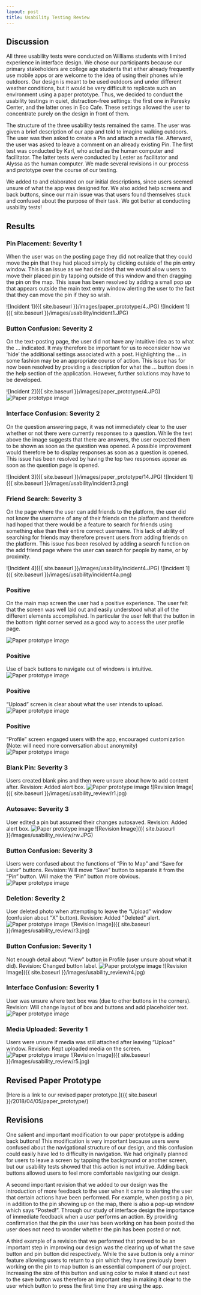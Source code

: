 ```yaml
---
layout: post
title: Usability Testing Review
---
```

<h2 id="test-process"> Discussion </h2>
All three usability tests were conducted on Williams students with limited experience in interface design. We chose our participants because our primary stakeholders are college age students that either already frequently use mobile apps or are welcome to the idea of using their phones while outdoors. Our design is meant to be used outdoors and under different weather conditions, but it would be very difficult to replicate such an environment using a paper prototype. Thus, we decided to conduct the usability testings in quiet, distraction-free settings: the first one in Paresky Center, and the latter ones in Eco Cafe. These settings allowed the user to concentrate purely on the design in front of them.

The structure of the three usability tests remained the same. The user was given a brief description of our app and told to imagine walking outdoors. The user was then asked to create a Pin and attach a media file. Afterward, the user was asked to leave a comment on an already existing Pin. The first test was conducted by Karl, who acted as the human computer and facilitator. The latter tests were conducted by Lester as facilitator and Alyssa as the human computer. We made several revisions in our process and prototype over the course of our testing.

We added to and elaborated on our initial descriptions, since users seemed unsure of what the app was designed for. We also added help screens and back buttons, since our main issue was that users found themselves stuck and confused about the purpose of their task. We got better at conducting usability tests!

## Results
### Pin Placement: Severity 1
When the user was on the posting page they did not realize that they could move the pin that they had placed simply by clicking outside of the pin entry window. This is an issue as we had decided that we would allow users to move their placed pin by tapping outside of this window and then dragging the pin on the map. This issue has been resolved by adding a small pop up that appears outside the main text entry window alerting the user to the fact that they can move the pin if they so wish.

![Incident 1]({{ site.baseurl }}/images/paper_prototype/4.JPG)
![Incident 1]({{ site.baseurl }}/images/usability/incident1.JPG)


### Button Confusion: Severity 2
On the text-posting page, the user did not have any intuitive idea as to what the … indicated. It may therefore be important for us to reconsider how we ‘hide’ the additional settings associated with a post. Highlighting the … in some fashion may be an appropriate course of action. This issue has for now been resolved by providing a description for what the … button does in the help section of the application. However, further solutions may have to be developed.

![Incident 2]({{ site.baseurl }}/images/paper_prototype/4.JPG)
<img src="{{ site.baseurl }}/images/paper_prototype/28.JPG" alt="Paper prototype image">

### Interface Confusion: Severity 2
On the question answering page, it was not immediately clear to the user whether or not there were currently responses to a question. While the text above the image suggests that there are answers, the user expected them to be shown as soon as the question was opened. A possible improvement would therefore be to display responses as soon as a question is opened. This issue has been resolved by having the top two responses appear as soon as the question page is opened.

![Incident 3]({{ site.baseurl }}/images/paper_prototype/14.JPG)
![Incident 1]({{ site.baseurl }}/images/usability/incident3.png)

### Friend Search: Severity 3
On the page where the user can add friends to the platform, the user did not know the username of any of their friends on the platform and therefore had hoped that there would be a feature to search for friends using something else than their entire correct username. This lack of ability of searching for friends may therefore prevent users from adding friends on the platform. This issue has been resolved by adding a search function on the add friend page where the user can search for people by name, or by proximity.

![Incident 4]({{ site.baseurl }}/images/usability/incident4.JPG)
![Incident 1]({{ site.baseurl }}/images/usability/incident4a.png)

### Positive
On the main map screen the user had a positive experience. The user felt that the screen was well laid out and easily understood what all of the different elements accomplished. In particular the user felt that the button in the bottom right corner served as a good way to access the user profile page.

<img src="{{ site.baseurl }}/images/paper_prototype/2.JPG" alt="Paper prototype image">

### Positive
Use of back buttons to navigate out of windows is intuitive.
<img src="{{ site.baseurl }}/images/paper_prototype/4.JPG" alt="Paper prototype image">

### Positive
“Upload” screen is clear about what the user intends to upload.
<img src="{{ site.baseurl }}/images/paper_prototype/7.JPG" alt="Paper prototype image">

### Positive
“Profile” screen engaged users with the app, encouraged customization (Note: will need more conversation about anonymity)
<img src="{{ site.baseurl }}/images/paper_prototype/23.JPG" alt="Paper prototype image">

### Blank Pin: Severity 3
Users created blank pins and then were unsure about how to add content after.
Revision: Added alert box.
<img src="{{ site.baseurl }}/images/paper_prototype/3.JPG" alt="Paper prototype image">
![Revision Image]({{ site.baseurl }}/images/usability_review/r1.jpg)

### Autosave: Severity 3
User edited a pin but assumed their changes autosaved.
Revision: Added alert box.
<img src="{{ site.baseurl }}/images/paper_prototype/4.JPG" alt="Paper prototype image">
![Revision Image]({{ site.baseurl }}/images/usability_review/rw.JPG)

### Button Confusion: Severity 3
Users were confused about the functions of “Pin to Map” and “Save for Later” buttons.
Revision: Will move “Save” button to separate it from the “Pin” button. Will make the “Pin” button more obvious.
<img src="{{ site.baseurl }}/images/paper_prototype/4.JPG" alt="Paper prototype image">

### Deletion: Severity 2
User deleted photo when attempting to leave the “Upload” window (confusion about “X” button).
Revision: Added "Deleted" alert.
<img src="{{ site.baseurl }}/images/paper_prototype/8.JPG" alt="Paper prototype image">
![Revision Image]({{ site.baseurl }}/images/usability_review/r3.jpg)

### Button Confusion: Severity 1
Not enough detail about “View” button in Profile (user unsure about what it did).
Revision: Changed button label.
<img src="{{ site.baseurl }}/images/paper_prototype/23.JPG" alt="Paper prototype image">
![Revision Image]({{ site.baseurl }}/images/usability_review/r4.jpg)


### Interface Confusion: Severity 1
User was unsure where text box was (due to other buttons in the corners).
Revision: Will change layout of box and buttons and add placeholder text.
<img src="{{ site.baseurl }}/images/paper_prototype/4.JPG" alt="Paper prototype image">


### Media Uploaded: Severity 1
Users were unsure if media was still attached after leaving “Upload” window.
Revision: Kept uploaded media on the screen.
<img src="{{ site.baseurl }}/images/paper_prototype/7.JPG" alt="Paper prototype image">
![Revision Image]({{ site.baseurl }}/images/usability_review/r5.jpg)


## Revised Paper Prototype
[Here is a link to our revised paper prototype.]({{ site.baseurl }}/2018/04/05/paper_prototype/)

## Revisions
One salient and important modification to our paper prototype is adding back buttons! This modification is very important because users were confused about the navigational structure of our design, and this confusion could easily have led to difficulty in navigation. We had originally planned for users to leave a screen by tapping the background or another screen, but our usability tests showed that this action is not intuitive. Adding back buttons allowed users to feel more comfortable navigating our design.

A second important revision that we added to our design was the introduction of more feedback to the user when it came to alerting the user that certain actions have been performed. For example, when posting a pin, in addition to the pin showing up on the map, there is also a pop-up window which says “Posted!”. Through our study of interface design the importance of immediate feedback when a user performs an action. By providing confirmation that the pin the user has been working on has been posted the user does not need to wonder whether the pin has been posted or not.

A third example of a revision that we performed that proved to be an important step in improving our design was the clearing up of what the save button and pin button did respectively. While the save button is only a minor feature allowing users to return to a pin which they have previously been working on the pin to map button is an essential component of our project. Increasing the size of this button and using color to make it stand out next to the save button was therefore an important step in making it clear to the user which button to press the first time they are using the app.

